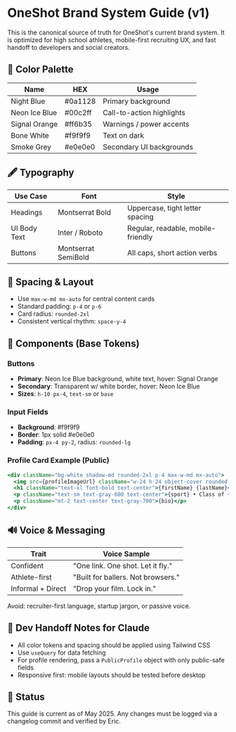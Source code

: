 # OneShot Brand System Guide (v1)

This is the canonical source of truth for OneShot's current brand system. It is optimized for high school athletes, mobile-first recruiting UX, and fast handoff to developers and social creators.

## 🎨 Color Palette

| Name | HEX | Usage |
|------|-----|-------|
| Night Blue | #0a1128 | Primary background |
| Neon Ice Blue | #00c2ff | Call-to-action highlights |
| Signal Orange | #ff6b35 | Warnings / power accents |
| Bone White | #f9f9f9 | Text on dark |
| Smoke Grey | #e0e0e0 | Secondary UI backgrounds |

## 🖋 Typography

| Use Case | Font | Style |
|----------|------|-------|
| Headings | Montserrat Bold | Uppercase, tight letter spacing |
| UI Body Text | Inter / Roboto | Regular, readable, mobile-friendly |
| Buttons | Montserrat SemiBold | All caps, short action verbs |

## 📏 Spacing & Layout

- Use `max-w-md mx-auto` for central content cards
- Standard padding: `p-4` or `p-6`
- Card radius: `rounded-2xl`
- Consistent vertical rhythm: `space-y-4`

## 🧱 Components (Base Tokens)

### Buttons

- **Primary**: Neon Ice Blue background, white text, hover: Signal Orange
- **Secondary**: Transparent w/ white border, hover: Neon Ice Blue
- **Sizes**: `h-10 px-4`, `text-sm` or `base`

### Input Fields

- **Background**: #f9f9f9
- **Border**: 1px solid #e0e0e0
- **Padding**: `px-4 py-2`, radius: `rounded-lg`

### Profile Card Example (Public)

```jsx
<div className="bg-white shadow-md rounded-2xl p-4 max-w-md mx-auto">
  <img src={profileImageUrl} className="w-24 h-24 object-cover rounded-full mx-auto mb-4" />
  <h1 className="text-xl font-bold text-center">{firstName} {lastName}</h1>
  <p className="text-sm text-gray-600 text-center">{sport} • Class of {gradYear}</p>
  <p className="mt-2 text-center text-gray-700">{bio}</p>
</div>
```

## 🔊 Voice & Messaging

| Trait | Voice Sample |
|-------|-------------|
| Confident | "One link. One shot. Let it fly." |
| Athlete-first | "Built for ballers. Not browsers." |
| Informal + Direct | "Drop your film. Lock in." |

Avoid: recruiter-first language, startup jargon, or passive voice.

## 🧪 Dev Handoff Notes for Claude

- All color tokens and spacing should be applied using Tailwind CSS
- Use `useQuery` for data fetching
- For profile rendering, pass a `PublicProfile` object with only public-safe fields
- Responsive first: mobile layouts should be tested before desktop

## 🔁 Status

This guide is current as of May 2025. Any changes must be logged via a changelog commit and verified by Eric. 
